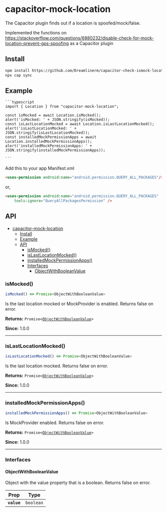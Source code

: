 # capacitor-mock-location

The Capacitor plugin finds out if a location is spoofed/mock/false.

Implemented the functions on https://stackoverflow.com/questions/6880232/disable-check-for-mock-location-prevent-gps-spoofing as a Capacitor plugin

## Install

```bash
npm install https://github.com/Dreamlinerm/capacitor-check-ismock-location.git
npx cap sync
```
## Example
    
    ```typescript
    import { Location } from "capacitor-mock-location";

    const isMocked = await Location.isMocked();
    alert('isMocked: ' + JSON.stringify(isMocked));
    const isLastLocationMocked = await Location.isLastLocationMocked();
    alert('isLastLocationMocked: ' + JSON.stringify(isLastLocationMocked));
    const installedMockPermissionApps = await Location.installedMockPermissionApps();
    alert('installedMockPermissionApps: ' + JSON.stringify(installedMockPermissionApps));
    
    ```

Add this to your app Manifest.xml
```html
<uses-permission android:name="android.permission.QUERY_ALL_PACKAGES"/>
```

or,
```html
<uses-permission android:name="android.permission.QUERY_ALL_PACKAGES"
    tools:ignore="QueryAllPackagesPermission" />
```
## API

<docgen-index>

- [capacitor-mock-location](#capacitor-mock-location)
  - [Install](#install)
  - [Example](#example)
  - [API](#api)
    - [isMocked()](#ismocked)
    - [isLastLocationMocked()](#islastlocationmocked)
    - [installedMockPermissionApps()](#installedmockpermissionapps)
    - [Interfaces](#interfaces)
      - [ObjectWithBooleanValue](#objectwithbooleanvalue)

</docgen-index>

<docgen-api>
<!--Update the source file JSDoc comments and rerun docgen to update the docs below-->

### isMocked()

```typescript
isMocked() => Promise<ObjectWithBooleanValue>
```

Is the last location mocked or MockProvider is enabled. Returns false on error.

**Returns:** <code>Promise&lt;<a href="#objectwithbooleanvalue">ObjectWithBooleanValue</a>&gt;</code>

**Since:** 1.0.0

--------------------


### isLastLocationMocked()

```typescript
isLastLocationMocked() => Promise<ObjectWithBooleanValue>
```

Is the last location mocked. Returns false on error.

**Returns:** <code>Promise&lt;<a href="#objectwithbooleanvalue">ObjectWithBooleanValue</a>&gt;</code>

**Since:** 1.0.0

--------------------


### installedMockPermissionApps()

```typescript
installedMockPermissionApps() => Promise<ObjectWithBooleanValue>
```

Is MockProvider enabled. Returns false on error.

**Returns:** <code>Promise&lt;<a href="#objectwithbooleanvalue">ObjectWithBooleanValue</a>&gt;</code>

**Since:** 1.0.0

--------------------


### Interfaces


#### ObjectWithBooleanValue

Object with the value property that is a boolean. Returns false on error.

| Prop        | Type                 |
| ----------- | -------------------- |
| **`value`** | <code>boolean</code> |

</docgen-api>
